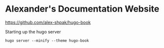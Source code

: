 
# Alexander's Documentation Website

https://github.com/alex-shpak/hugo-book

Starting up the hugo server

```
hugo server --minify --theme hugo-book
```

